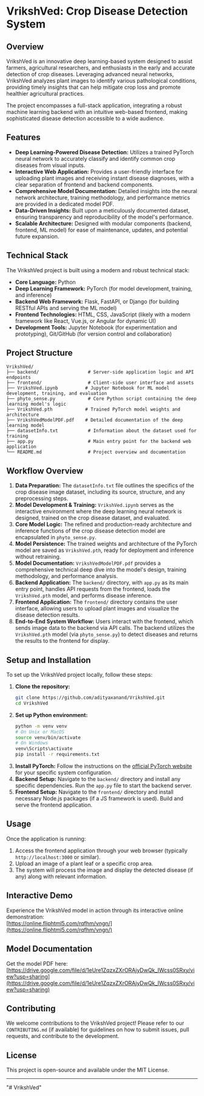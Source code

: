 # VrikshVed: Crop Disease Detection System

## Overview

VrikshVed is an innovative deep learning-based system designed to assist farmers, agricultural researchers, and enthusiasts in the early and accurate detection of crop diseases. Leveraging advanced neural networks, VrikshVed analyzes plant images to identify various pathological conditions, providing timely insights that can help mitigate crop loss and promote healthier agricultural practices.

The project encompasses a full-stack application, integrating a robust machine learning backend with an intuitive web-based frontend, making sophisticated disease detection accessible to a wide audience.

## Features

- **Deep Learning-Powered Disease Detection:** Utilizes a trained PyTorch neural network to accurately classify and identify common crop diseases from visual inputs.
- **Interactive Web Application:** Provides a user-friendly interface for uploading plant images and receiving instant disease diagnoses, with a clear separation of frontend and backend components.
- **Comprehensive Model Documentation:** Detailed insights into the neural network architecture, training methodology, and performance metrics are provided in a dedicated model PDF.
- **Data-Driven Insights:** Built upon a meticulously documented dataset, ensuring transparency and reproducibility of the model's performance.
- **Scalable Architecture:** Designed with modular components (backend, frontend, ML model) for ease of maintenance, updates, and potential future expansion.

## Technical Stack

The VrikshVed project is built using a modern and robust technical stack:

- **Core Language:** Python
- **Deep Learning Framework:** PyTorch (for model development, training, and inference)
- **Backend Web Framework:** Flask, FastAPI, or Django (for building RESTful APIs and serving the ML model)
- **Frontend Technologies:** HTML, CSS, JavaScript (likely with a modern framework like React, Vue.js, or Angular for dynamic UI)
- **Development Tools:** Jupyter Notebook (for experimentation and prototyping), Git/GitHub (for version control and collaboration)

## Project Structure

```
VrikshVed/
├── backend/                  # Server-side application logic and API endpoints
├── frontend/                 # Client-side user interface and assets
├── VrikshVed.ipynb          # Jupyter Notebook for ML model development, training, and evaluation
├── phyto_sense.py            # Core Python script containing the deep learning model's logic
├── VrikshVed.pth            # Trained PyTorch model weights and architecture
├── VrikshVedModelPDF.pdf    # Detailed documentation of the deep learning model
├── datasetInfo.txt           # Information about the dataset used for training
├── app.py                    # Main entry point for the backend web application
└── README.md                 # Project overview and documentation
```

## Workflow Overview

1. **Data Preparation:** The `datasetInfo.txt` file outlines the specifics of the crop disease image dataset, including its source, structure, and any preprocessing steps.
2. **Model Development & Training:** `VrikshVed.ipynb` serves as the interactive environment where the deep learning neural network is designed, trained on the crop disease dataset, and evaluated.
3. **Core Model Logic:** The refined and production-ready architecture and inference functions of the crop disease detection model are encapsulated in `phyto_sense.py`.
4. **Model Persistence:** The trained weights and architecture of the PyTorch model are saved as `VrikshVed.pth`, ready for deployment and inference without retraining.
5. **Model Documentation:** `VrikshVedModelPDF.pdf` provides a comprehensive technical deep dive into the model's design, training methodology, and performance analysis.
6. **Backend Application:** The `backend/` directory, with `app.py` as its main entry point, handles API requests from the frontend, loads the `VrikshVed.pth` model, and performs disease inference.
7. **Frontend Application:** The `frontend/` directory contains the user interface, allowing users to upload plant images and visualize the disease detection results.
8. **End-to-End System Workflow:** Users interact with the frontend, which sends image data to the backend via API calls. The backend utilizes the `VrikshVed.pth` model (via `phyto_sense.py`) to detect diseases and returns the results to the frontend for display.

## Setup and Installation

To set up the VrikshVed project locally, follow these steps:

1. **Clone the repository:**
    ```bash
    git clone https://github.com/adityaxanand/VrikshVed.git
    cd VrikshVed
    ```
2. **Set up Python environment:**
    ```bash
    python -m venv venv
    # On Unix or MacOS
    source venv/bin/activate
    # On Windows
    venv\Scripts\activate
    pip install -r requirements.txt
    ```
3. **Install PyTorch:** Follow the instructions on the [official PyTorch website](https://pytorch.org/get-started/locally/) for your specific system configuration.
4. **Backend Setup:** Navigate to the `backend/` directory and install any specific dependencies. Run the `app.py` file to start the backend server.
5. **Frontend Setup:** Navigate to the `frontend/` directory and install necessary Node.js packages (if a JS framework is used). Build and serve the frontend application.

<!-- *(Detailed instructions for `requirements.txt` and specific backend/frontend framework setup would be provided here.)* -->

## Usage

Once the application is running:

1. Access the frontend application through your web browser (typically `http://localhost:3000` or similar).
2. Upload an image of a plant leaf or a specific crop area.
3. The system will process the image and display the detected disease (if any) along with relevant information.

## Interactive Demo

Experience the VrikshVed model in action through its interactive online demonstration:  
[https://online.fliphtml5.com/rqfhm/vngn/](https://online.fliphtml5.com/rqfhm/vngn/)

## Model Documentation

Get the model PDF here:  
[https://drive.google.com/file/d/1eUre1ZqzxZXrORAjyDwQk_IWcss0SRxy/view?usp=sharing](https://drive.google.com/file/d/1eUre1ZqzxZXrORAjyDwQk_IWcss0SRxy/view?usp=sharing)

## Contributing

We welcome contributions to the VrikshVed project! Please refer to our `CONTRIBUTING.md` (if available) for guidelines on how to submit issues, pull requests, and contribute to the development.

## License

This project is open-source and available under the MIT License.

---

<!--
For embedding the interactive demo in a web page, you can use the following HTML snippet:

<div style="position:relative;padding-top:max(60%,324px);width:100%;height:0;">
  <iframe style="position:absolute;border:none;width:100%;height:100%;left:0;top:0;" src="https://online.fliphtml5.com/rqfhm/vngn/" seamless="seamless" scrolling="no" frameborder="0" allowtransparency="true" allowfullscreen="true"></iframe>
</div>
-->"# VrikshVed" 
